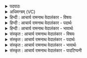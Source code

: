 <details><summary>पदपाठः</summary>

त्वम्। व꣣ल꣡स्य꣢। गो꣡म꣢꣯तः। अ꣡प꣢꣯। अ꣣वः। अद्रिवः। अ। द्रिवः। बि꣡ल꣢꣯म्। त्वाम्। दे꣣वाः꣢। अ꣡बि꣢꣯भ्युषः। अ। बि꣣भ्युषः। तुज्य꣡मा꣢नासः। आ꣣विषुः। १२५१।
</details>

<details><summary>अधिमन्त्रम् (VC)</summary>

- इन्द्रः
- जेता माधुच्छन्दसः
- अनुष्टुप्
- गान्धारः
</details>

<details><summary>हिन्दी : आचार्य रामनाथ वेदालंकार - विषयः</summary>

अगले मन्त्र में परमेश्वर और जीवात्मा को सम्बोधन है।
</details>

<details><summary>हिन्दी : आचार्य रामनाथ वेदालंकार - पदार्थः</summary>

पदार्थान्वयभाषाः -  हे (अद्रिवः) अविनश्वर परमेश्वर वा जीवात्मन् ! (त्वम्) तुम (गोमतः) जिसने सत्त्वगुण के प्रकाश को बन्द कर रखा है,ऐसे (वलस्य) आच्छादक तमोगुण की (बिलम्) गुफा को (अपावः) तोड़कर खोल देते हो। (तुज्यमानासः) हिंसा किये जाते हुए (देवाः) प्रकाशक मन,बुद्धि सहित ज्ञानेन्द्रियाँ वा विद्वान् लोग (अबिभ्युषः) भयभीत न होते हुए (त्वाम्) तुझ परमात्मा वा जीवात्मा की (आविषुः) शरण में जाते हैं ॥२॥
</details>

<details><summary>हिन्दी : आचार्य रामनाथ वेदालंकार - भावार्थः</summary>

भावार्थभाषाः -  मन में तमोगुण की अधिकता हो जाने से जब सत्त्वगुण निर्बल हो जाता है,तब तमोगुण प्रकाश को रोक लेता है। वह आवरण परमात्मा की प्रेरणा से और जीवात्मा के पुरुषार्थ से तोड़ा जा सकता है ॥२॥
</details>

<details><summary>संस्कृत : आचार्य रामनाथ वेदालंकार - विषयः</summary>

अथ परमेश्वरो जीवात्मा च सम्बोध्यते।
</details>

<details><summary>संस्कृत : आचार्य रामनाथ वेदालंकार - पदार्थः</summary>

पदार्थान्वयभाषाः -  हे (अद्रिवः) अविनश्वर परमेश्वर जीवात्मन् वा ! (त्वम् गोमतः) पिहितसत्त्वगुणप्रकाशस्य, (वलस्य) आवरकस्य तमोगुणस्य (बिलम्) गुहाम् (अपावः) अपवृणोषि विदारयसि।[अपपूर्वाद् वृणोतेः लडर्थे लुङ्। ‘मन्त्रे घसह्वर०। अ० २।४।८०’ इति च्लेर्लुक्।] (तुज्यमानासः) हिंस्यमानाः।[तुज हिंसायाम्,भ्वादिः।] (देवाः) प्रकाशकानि मनोबुद्धिसहितानि ज्ञानेन्द्रियाणि विद्वांसो वा (अबिभ्युषः) भयमकुर्वाणाः (त्वाम्) परमात्मानं जीवात्मानं वा (आविषुः) प्राप्नुवन्ति,शरणं गच्छन्ति।[अवतेर्व्याप्त्यर्थस्य रूपम्। लडर्थे लुङ्]॥२॥२
</details>

<details><summary>संस्कृत : आचार्य रामनाथ वेदालंकार - भावार्थः</summary>

भावार्थभाषाः -  मनसि तमोगुणातिरेकेण यदा सत्त्वगुणो निर्बलो जायते तदा तमः प्रकाशमावृणोति। तदावरणं परमात्मप्रेरणया जीवात्मनो वा पुरुषार्थेन विदारयितुं शक्यते ॥२॥
</details>

<details><summary>संस्कृत : आचार्य रामनाथ वेदालंकार - पादटिप्पनी</summary>

टिप्पणी:   १. ऋ० १।११।५। २. ऋग्भाष्ये दयानन्दर्षिणा मन्त्रोऽयं सूर्यपक्षे व्याख्यातः।
</details>